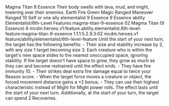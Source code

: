 <ability>
  <name>Magma Titan</name>
  <cost>9 Essence</cost>
  <flavor>Their body swells with lava, mud, and might, towering over their enemies.</flavor>
  <keywords>
    <keyword>Earth</keyword>
    <keyword>Fire</keyword>
    <keyword>Green</keyword>
    <keyword>Magic</keyword>
    <keyword>Ranged</keyword>
  </keywords>
  <type>Maneuver</type>
  <distance>Ranged 10</distance>
  <target>Self or one ally</target>
  <metadata>
    <class>elementalist</class>
    <cost>9 Essence</cost>
    <cost_amount>9</cost_amount>
    <cost_resource>Essence</cost_resource>
    <feature_type>ability</feature_type>
    <file_dpath>Elementalist/6th-Level Features</file_dpath>
    <item_id>magma-titan-9-essence</item_id>
    <item_index>02</item_index>
    <item_name>Magma Titan (9 Essence)</item_name>
    <level>6</level>
    <scc>mcdm.heroes.v1:feature.ability.elementalist.6th-level-feature:magma-titan-9-essence</scc>
    <scdc>1.1.1:5.2.9.3:02</scdc>
    <source>mcdm.heroes.v1</source>
    <type>feature/ability/elementalist/6th-level-feature</type>
  </metadata>
  <effects>
    <effect type="mundane">Until the start of your next turn, the target has the following benefits: - Their size and stability increase by 2, with any size 1 target becoming size 3. Each creature who is within the target&apos;s new space slides to the nearest unoccupied space, ignoring stability. If the target doesn&apos;t have space to grow, they grow as much as they can and become restrained until the effect ends. - They have fire immunity 10. - Their strikes deal extra fire damage equal to twice your Reason score. - When the target force moves a creature or object, the forced movement distance gains a +2 bonus. - They can use their highest characteristic instead of Might for Might power rolls.</effect>
    <effect type="mundane" name="Persistent 2">The effect lasts until the start of your next turn. Additionally, at the start of your turn, the target can spend 2 Recoveries.</effect>
  </effects>
</ability>

